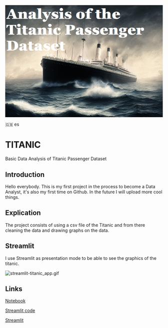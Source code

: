 
<img src="front_page/portada_titanic.PNG" style="display: block; margin: auto;">

 :gb: es
  
# TITANIC
Basic Data Analysis of Titanic Passenger Dataset 

## Introduction
Hello everybody.
This is my first project in the process to become a Data Analyst, it's also my first time on Github.
In the future I will upload more cool things.

## Explication
The project consists of using a csv file of the Titanic and from there cleaning the data and drawing graphs on the data.


## Streamlit
I use Streamlit as presentation mode to be able to see the graphics of the titanic.

![streamlit-titanic_app.gif](https://github.com/ntr94/Titanic/blob/main/front_page/streamlit-titanic_app.gif)

## Links

[Notebook](https://github.com/ntr94/Titanic/blob/main/Titanic_notebook.ipynb)

[Streamlit code](https://github.com/ntr94/Titanic/blob/main/titanic_app.py)

[Streamlit](https://ntr94-madrid-eda-madrid-app-16ynzo.streamlit.app/)
